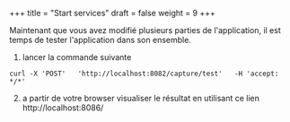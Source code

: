 +++
title = "Start services"
draft = false
weight = 9
+++

Maintenant que vous avez modifié plusieurs parties de l'application, il est temps de tester l'application dans son ensemble.

1. lancer la commande suivante
```
curl -X 'POST'   'http://localhost:8082/capture/test'   -H 'accept: */*'
```

2. a partir de votre browser visualiser le résultat en utilisant ce lien http://localhost:8086/